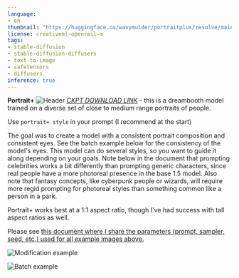 ```yaml
---
language:
- en
thumbnail: "https://huggingface.co/wavymulder/portraitplus/resolve/main/imgs/page1.jpg"
license: creativeml-openrail-m
tags:
- stable-diffusion
- stable-diffusion-diffusers
- text-to-image
- safetensors
- diffusers
inference: true
---
```




**Portrait+**
![Header](https://huggingface.co/wavymulder/portraitplus/resolve/main/imgs/page1.jpg)
[*CKPT DOWNLOAD LINK*](https://huggingface.co/wavymulder/portraitplus/resolve/main/portrait%2B1.0.ckpt) - this is a dreambooth model trained on a diverse set of close to medium range portraits of people. 

Use `portrait+ style` in your prompt (I recommend at the start)

The goal was to create a model with a consistent portrait composition and consistent eyes. See the batch example below for the consistency of the model's eyes. This model can do several styles, so you want to guide it along depending on your goals. Note below in the document that prompting celebrities works a bit differently than prompting generic characters, since real people have a more photoreal presence in the base 1.5 model. Also note that fantasy concepts, like cyberpunk people or wizards, will require more regid prompting for photoreal styles than something common like a person in a park.

Portrait+ works best at a 1:1 aspect ratio, though I've had success with tall aspect ratios as well.

Please see [this document where I share the parameters (prompt, sampler, seed, etc.) used for all example images above.](https://huggingface.co/wavymulder/portraitplus/resolve/main/parameters_for_samples.txt)


![Modification example](https://huggingface.co/wavymulder/portraitplus/resolve/main/imgs/page2.jpg)

![Batch example]( LINK )